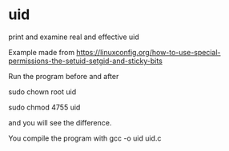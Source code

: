 # uid
print and  examine real and effective uid

Example made from https://linuxconfig.org/how-to-use-special-permissions-the-setuid-setgid-and-sticky-bits

Run the program before and after

sudo chown root uid

sudo chmod 4755 uid

and you will see the difference.


You compile the program with 
gcc -o uid  uid.c
